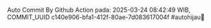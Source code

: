 Auto Commit By Github Action pada: 2025-03-24 08:42:49 WIB, COMMIT_UUID c140e906-bfa1-412f-80ae-7d083617004f #autohijau🗿
